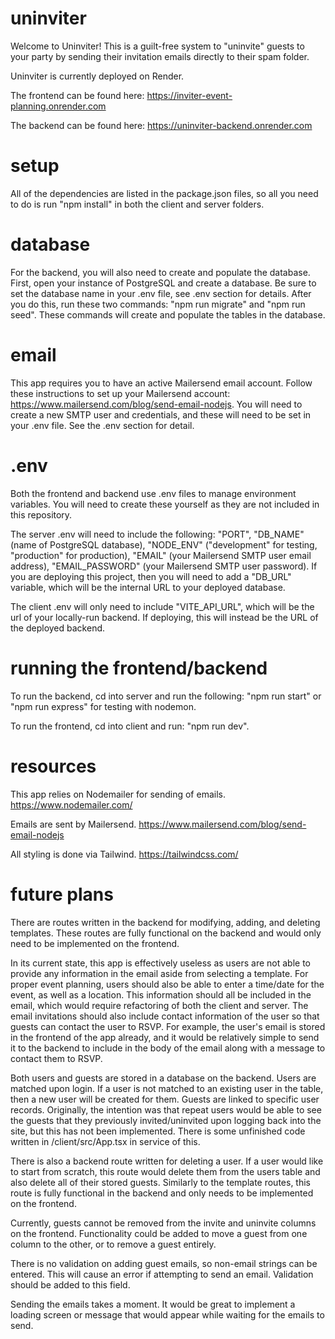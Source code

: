 # uninviter

Welcome to Uninviter! This is a guilt-free system to "uninvite" guests to your party by sending their invitation emails directly to their spam folder.

Uninviter is currently deployed on Render.

The frontend can be found here: https://inviter-event-planning.onrender.com

The backend can be found here: https://uninviter-backend.onrender.com

# setup

All of the dependencies are listed in the package.json files, so all you need to do is run "npm install" in both the client and server folders.

# database

For the backend, you will also need to create and populate the database. First, open your instance of PostgreSQL and create a database. Be sure to set the database name in your .env file, see .env section for details. After you do this, run these two commands: "npm run migrate" and "npm run seed". These commands will create and populate the tables in the database.

# email

This app requires you to have an active Mailersend email account. Follow these instructions to set up your Mailersend account: https://www.mailersend.com/blog/send-email-nodejs. You will need to create a new SMTP user and credentials, and these will need to be set in your .env file. See the .env section for detail. 

# .env

Both the frontend and backend use .env files to manage environment variables. You will need to create these yourself as they are not included in this repository.

The server .env will need to include the following: "PORT", "DB_NAME" (name of PostgreSQL database), "NODE_ENV" ("development" for testing, "production" for production), "EMAIL" (your Mailersend SMTP user email address), "EMAIL_PASSWORD" (your Mailersend SMTP user password). If you are deploying this project, then you will need to add a "DB_URL" variable, which will be the internal URL to your deployed database.

The client .env will only need to include "VITE_API_URL", which will be the url of your locally-run backend. If deploying, this will instead be the URL of the deployed backend.

# running the frontend/backend

To run the backend, cd into server and run the following: "npm run start" or "npm run express" for testing with nodemon.

To run the frontend, cd into client and run: "npm run dev".

# resources

This app relies on Nodemailer for sending of emails. https://www.nodemailer.com/

Emails are sent by Mailersend. https://www.mailersend.com/blog/send-email-nodejs

All styling is done via Tailwind. https://tailwindcss.com/

# future plans

There are routes written in the backend for modifying, adding, and deleting templates. These routes are fully functional on the backend and would only need to be implemented on the frontend.

In its current state, this app is effectively useless as users are not able to provide any information in the email aside from selecting a template. For proper event planning, users should also be able to enter a time/date for the event, as well as a location. This information should all be included in the email, which would require refactoring of both the client and server. The email invitations should also include contact information of the user so that guests can contact the user to RSVP. For example, the user's email is stored in the frontend of the app already, and it would be relatively simple to send it to the backend to include in the body of the email along with a message to contact them to RSVP.

Both users and guests are stored in a database on the backend. Users are matched upon login. If a user is not matched to an existing user in the table, then a new user will be created for them. Guests are linked to specific user records. Originally, the intention was that repeat users would be able to see the guests that they previously invited/uninvited upon logging back into the site, but this has not been implemented. There is some unfinished code written in /client/src/App.tsx in service of this.

There is also a backend route written for deleting a user. If a user would like to start from scratch, this route would delete them from the users table and also delete all of their stored guests. Similarly to the template routes, this route is fully functional in the backend and only needs to be implemented on the frontend.

Currently, guests cannot be removed from the invite and uninvite columns on the frontend. Functionality could be added to move a guest from one column to the other, or to remove a guest entirely.

There is no validation on adding guest emails, so non-email strings can be entered. This will cause an error if attempting to send an email. Validation should be added to this field.

Sending the emails takes a moment. It would be great to implement a loading screen or message that would appear while waiting for the emails to send.
